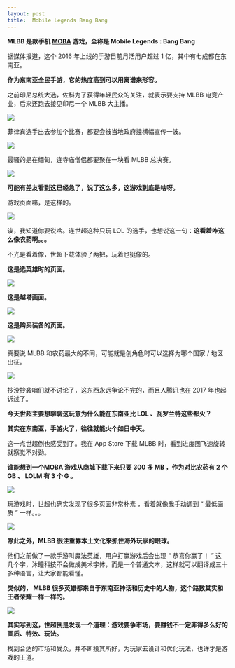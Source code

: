 ```yaml
---
layout: post
title:  Mobile Legends Bang Bang
---
```


**MLBB 是款手机 [MOBA](https://zhida.zhihu.com/search?q=MOBA&zhida_source=entity&is_preview=1) 游戏，全称是 Mobile Legends : Bang Bang**

据媒体报道，这个 2016 年上线的手游目前月活用户超过 1 亿，其中有七成都在东南亚。

**作为东南亚全民手游，它的热度高到可以用离谱来形容。**



之前印尼总统大选，佐科为了获得年轻民众的关注，就表示要支持 MLBB 电竞产业，后来还跑去接见印尼一个 MLBB 大主播。



![](https://pic.superbed.cc/item/66eee0262e3b94edab30d788.webp)



菲律宾选手出去参加个比赛，都要会被当地政府挂横幅宣传一波。

![](https://pic.superbed.cc/item/66eee0482e3b94edab30e33a.webp)



最骚的是在缅甸，连寺庙僧侣都要聚在一块看 MLBB 总决赛。

![](https://pic.superbed.cc/item/66eee0662e3b94edab30edde.webp)



**可能有差友看到这已经急了，说了这么多，这游戏到底是啥呀。**



游戏页面嘛，是这样的。



![](https://pic.superbed.cc/item/66eee09c2e3b94edab3104e9.webp)



诶，我知道你要说啥。连世超这种只玩 LOL 的选手，也想说这一句：**这看着咋这么像农药啊。。。**



不光是看着像，世超下载体验了两把，玩着也挺像的。


**这是选英雄时的页面。**

![](https://pic.superbed.cc/item/66eee0ba2e3b94edab3114b0.jpg)


**这是越塔画面。**



![](https://pic.superbed.cc/item/66eee0eb2e3b94edab31283d.jpg)



**这是购买装备的页面。**



![](https://pic.superbed.cc/item/66eee10b2e3b94edab31348e.webp)



真要说 MLBB 和农药最大的不同，可能就是创角色时可以选择为哪个国家 / 地区出征。



![](https://pic.superbed.cc/item/66eee1332e3b94edab314352.webp)





抄没抄袭咱们就不讨论了，这东西永远争论不完的，而且人腾讯也在 2017 年也起诉过了。



**今天世超主要想聊聊这玩意为什么能在东南亚比 LOL 、瓦罗兰特这些都火？**



**其实在东南亚，手游火了，往往就能火个如日中天。**



这一点世超倒也感受到了。我在 App Store 下载 MLBB 时，看到进度圈飞速旋转就察觉不对劲。



**谁能想到一个MOBA 游戏从商城下载下来只要 300 多 MB ，作为对比农药有 2 个 GB 、 LOLM 有 3 个 G 。**



![](https://pic.superbed.cc/item/66eee16f2e3b94edab315918.webp)



玩游戏时，世超也确实发现了很多页面非常朴素 ，看着就像我手动调到 “ 最低画质 ” 一样。。。



![](https://pic.superbed.cc/item/66eee1932e3b94edab31667b.webp)



**除此之外，MLBB 很注重靠本土文化来抓住海外玩家的眼球。**



他们之前做了一款手游叫魔法英雄，用户打赢游戏后会出现 “ 恭喜你赢了！ ” 这几个字，沐瞳科技不会做成美术字体，而是一个普通文本，这样就可以翻译成三十多种语言，让大家都能看懂。



**类似的， MLBB 很多英雄都来自于东南亚神话和历史中的人物，这个路数其实和王者荣耀一样一样的。**



![](https://pic.superbed.cc/item/66eee1b42e3b94edab316ef2.webp)



**其实写到这，世超倒是发现一个道理：游戏要争市场，要赚钱不一定非得多么好的画质、特效、玩法。**

找到合适的市场和受众，并不断投其所好，为玩家去设计和优化玩法，也许才是游戏的王道。
